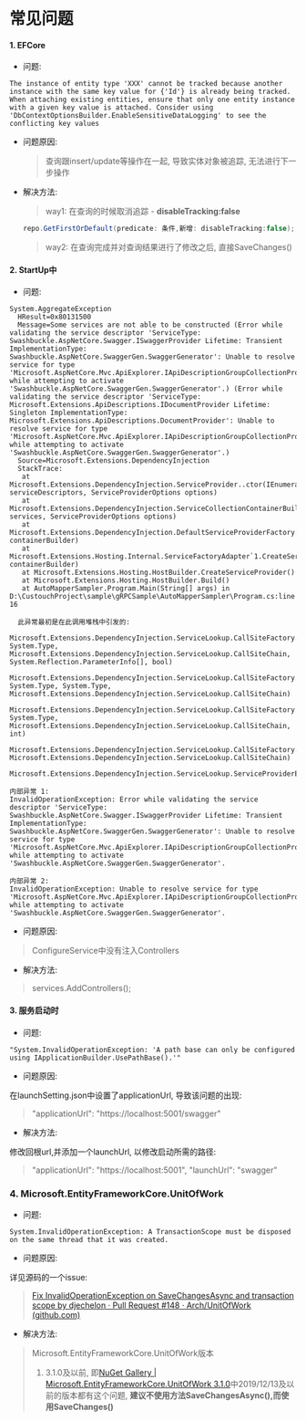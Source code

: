 # 常见问题

####  1. EFCore 

+ 问题:

```
The instance of entity type 'XXX' cannot be tracked because another instance with the same key value for {'Id'} is already being tracked. When attaching existing entities, ensure that only one entity instance with a given key value is attached. Consider using 'DbContextOptionsBuilder.EnableSensitiveDataLogging' to see the conflicting key values
```
   + 问题原因:

     > 查询跟insert/update等操作在一起, 导致实体对象被追踪, 无法进行下一步操作

   + 解决方法: 

     > way1: 在查询的时候取消追踪 - **disableTracking:false**

     ```c#
     repo.GetFirstOrDefault(predicate: 条件,新增: disableTracking:false);
     ```

     > way2: 在查询完成并对查询结果进行了修改之后, 直接SaveChanges()

#### 2. StartUp中

+ 问题:

```
System.AggregateException
  HResult=0x80131500
  Message=Some services are not able to be constructed (Error while validating the service descriptor 'ServiceType: Swashbuckle.AspNetCore.Swagger.ISwaggerProvider Lifetime: Transient ImplementationType: Swashbuckle.AspNetCore.SwaggerGen.SwaggerGenerator': Unable to resolve service for type 'Microsoft.AspNetCore.Mvc.ApiExplorer.IApiDescriptionGroupCollectionProvider' while attempting to activate 'Swashbuckle.AspNetCore.SwaggerGen.SwaggerGenerator'.) (Error while validating the service descriptor 'ServiceType: Microsoft.Extensions.ApiDescriptions.IDocumentProvider Lifetime: Singleton ImplementationType: Microsoft.Extensions.ApiDescriptions.DocumentProvider': Unable to resolve service for type 'Microsoft.AspNetCore.Mvc.ApiExplorer.IApiDescriptionGroupCollectionProvider' while attempting to activate 'Swashbuckle.AspNetCore.SwaggerGen.SwaggerGenerator'.)
  Source=Microsoft.Extensions.DependencyInjection
  StackTrace:
   at Microsoft.Extensions.DependencyInjection.ServiceProvider..ctor(IEnumerable`1 serviceDescriptors, ServiceProviderOptions options)
   at Microsoft.Extensions.DependencyInjection.ServiceCollectionContainerBuilderExtensions.BuildServiceProvider(IServiceCollection services, ServiceProviderOptions options)
   at Microsoft.Extensions.DependencyInjection.DefaultServiceProviderFactory.CreateServiceProvider(IServiceCollection containerBuilder)
   at Microsoft.Extensions.Hosting.Internal.ServiceFactoryAdapter`1.CreateServiceProvider(Object containerBuilder)
   at Microsoft.Extensions.Hosting.HostBuilder.CreateServiceProvider()
   at Microsoft.Extensions.Hosting.HostBuilder.Build()
   at AutoMapperSampler.Program.Main(String[] args) in D:\CustouchProject\sample\gRPCSample\AutoMapperSampler\Program.cs:line 16

  此异常最初是在此调用堆栈中引发的: 
    Microsoft.Extensions.DependencyInjection.ServiceLookup.CallSiteFactory.CreateArgumentCallSites(System.Type, System.Type, Microsoft.Extensions.DependencyInjection.ServiceLookup.CallSiteChain, System.Reflection.ParameterInfo[], bool)
    Microsoft.Extensions.DependencyInjection.ServiceLookup.CallSiteFactory.CreateConstructorCallSite(Microsoft.Extensions.DependencyInjection.ServiceLookup.ResultCache, System.Type, System.Type, Microsoft.Extensions.DependencyInjection.ServiceLookup.CallSiteChain)
    Microsoft.Extensions.DependencyInjection.ServiceLookup.CallSiteFactory.TryCreateExact(Microsoft.Extensions.DependencyInjection.ServiceDescriptor, System.Type, Microsoft.Extensions.DependencyInjection.ServiceLookup.CallSiteChain, int)
    Microsoft.Extensions.DependencyInjection.ServiceLookup.CallSiteFactory.GetCallSite(Microsoft.Extensions.DependencyInjection.ServiceDescriptor, Microsoft.Extensions.DependencyInjection.ServiceLookup.CallSiteChain)
    Microsoft.Extensions.DependencyInjection.ServiceLookup.ServiceProviderEngine.ValidateService(Microsoft.Extensions.DependencyInjection.ServiceDescriptor)

内部异常 1:
InvalidOperationException: Error while validating the service descriptor 'ServiceType: Swashbuckle.AspNetCore.Swagger.ISwaggerProvider Lifetime: Transient ImplementationType: Swashbuckle.AspNetCore.SwaggerGen.SwaggerGenerator': Unable to resolve service for type 'Microsoft.AspNetCore.Mvc.ApiExplorer.IApiDescriptionGroupCollectionProvider' while attempting to activate 'Swashbuckle.AspNetCore.SwaggerGen.SwaggerGenerator'.

内部异常 2:
InvalidOperationException: Unable to resolve service for type 'Microsoft.AspNetCore.Mvc.ApiExplorer.IApiDescriptionGroupCollectionProvider' while attempting to activate 'Swashbuckle.AspNetCore.SwaggerGen.SwaggerGenerator'.

```
+ 问题原因:

> ConfigureService中没有注入Controllers

+ 解决方法:

> services.AddControllers();

#### 3. 服务启动时

+ 问题:

```
"System.InvalidOperationException: 'A path base can only be configured using IApplicationBuilder.UsePathBase().'"
```

+ 问题原因:

在launchSetting.json中设置了applicationUrl, 导致该问题的出现:
> "applicationUrl": "https://localhost:5001/swagger"

+ 解决方法:

修改回根url,并添加一个launchUrl, 以修改启动所需的路径:

>"applicationUrl": "https://localhost:5001",
>"launchUrl": "swagger"

### 4. Microsoft.EntityFrameworkCore.UnitOfWork

- 问题:

```
System.InvalidOperationException: A TransactionScope must be disposed on the same thread that it was created. 
```

+ 问题原因:

详见源码的一个issue:

> [Fix InvalidOperationException on SaveChangesAsync and transaction scope by djechelon · Pull Request #148 · Arch/UnitOfWork (github.com)](https://github.com/Arch/UnitOfWork/pull/148)

+ 解决方法:

> Microsoft.EntityFrameworkCore.UnitOfWork版本
>
> 1. 3.1.0及以前, 即[NuGet Gallery | Microsoft.EntityFrameworkCore.UnitOfWork 3.1.0](https://www.nuget.org/packages/Microsoft.EntityFrameworkCore.UnitOfWork/3.1.0)中2019/12/13及以前的版本都有这个问题, **建议不使用方法SaveChangesAsync(),而使用SaveChanges()**